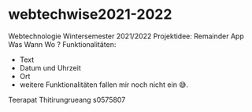 # webtechwise2021-2022
Webtechnologie Wintersemester 2021/2022
Projektidee: Remainder App
Was Wann Wo ?
Funktionalitäten:
- Text 
- Datum und Uhrzeit 
- Ort 
- weitere Funktionalitäten fallen mir noch nicht ein 😅.


Teerapat Thitirungrueang s0575807
